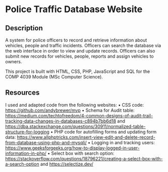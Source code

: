 # Police Traffic Database Website
## Description
A system for police officers to record and retrieve information about vehicles, people and traffic incidents. Officers can search the database via the web interface in order to view and update records. Officers can also submit new records for vehicles, people, reports and assign vehicles to owners.

This project is built with HTML, CSS, PHP, JavaScript and SQL for the COMP 4039 Module (MSc Computer Science).

## Resources
I used and adapted code from the following websites:
• CSS code: https://github.com/andybrewer/mvp
• Schema for Audit table: https://medium.com/techtofreedom/4-common-designs-of-audit-trail-tracking-data-changes-in-databases-c894b7bb6d18 and https://dba.stackexchange.com/questions/30911/normalized-table-structure-for-logging
• PHP code for autofilling forms and updating form data: https://www.allphptricks.com/insert-view-edit-and-delete-record-from-database-using-php-and-mysqli/ 
• Logging in and tracking users: https://www.geeksforgeeks.org/how-to-display-logged-in-user-information-in-php/ 
• Select box with search option: https://stackoverflow.com/questions/18796221/creating-a-select-box-with-a-search-option and https://selectize.dev/

